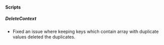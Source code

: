 
#### Scripts
##### DeleteContext
- Fixed an issue where keeping keys which contain array with duplicate values deleted the duplicates.
